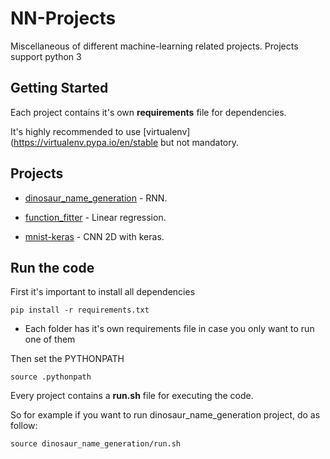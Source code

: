 # NN-Projects
Miscellaneous of different machine-learning related projects. Projects support python 3

## Getting Started
Each project contains it's own **requirements** file for dependencies.

It's highly recommended to use [virtualenv](https://virtualenv.pypa.io/en/stable but not mandatory.

## Projects

- [dinosaur_name_generation](https://github.com/chrissaher/NN-Projects/tree/master/dinosaur_name_generation) - RNN.

- [function_fitter](https://github.com/chrissaher/NN-Projects/tree/master/function_fitter) - Linear regression.

- [mnist-keras](https://github.com/chrissaher/NN-Projects/tree/master/mnist-keras) - CNN 2D with keras.

## Run the code
First it's important to install all dependencies

```
pip install -r requirements.txt
```
- Each folder has it's own requirements file in case you only want to run one of them

Then set the PYTHONPATH

```
source .pythonpath
```

Every project contains a **run.sh** file for executing the code.

So for example if you want to run dinosaur_name_generation project, do as follow:

```
source dinosaur_name_generation/run.sh
```

